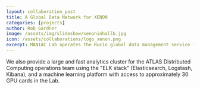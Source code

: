 ```yaml
---
layout: collaboration_post
title: A Global Data Network for XENON
categories: [projects]
author: Rob Gardner
image: /assets/img/slideshow/xenoninhallb.jpg
icon: /assets/collaborations/logo_xenon.png
excerpt: MANIAC Lab operates the Rucio global data management service for the XENON Dark Matter Search Experiment in Gran Sasso, Italy.
---
```


We also provide a large and fast analytics cluster for the ATLAS Distributed Computing operations team using the "ELK stack" (Elasticsearch, Logstash, Kibana), and a machine learning platform with access to approximately 30 GPU cards in the Lab.